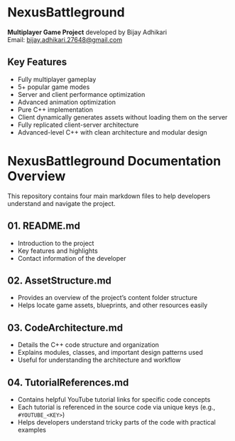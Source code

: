 # NexusBattleground

**Multiplayer Game Project** developed by Bijay Adhikari  
Email: bijay.adhikari.27648@gmail.com  

## Key Features
- Fully multiplayer gameplay
- 5+ popular game modes
- Server and client performance optimization
- Advanced animation optimization
- Pure C++ implementation
- Client dynamically generates assets without loading them on the server
- Fully replicated client-server architecture
- Advanced-level C++ with clean architecture and modular design


# NexusBattleground Documentation Overview

This repository contains four main markdown files to help developers understand and navigate the project.

## 01. README.md
- Introduction to the project
- Key features and highlights
- Contact information of the developer

## 02. AssetStructure.md
- Provides an overview of the project’s content folder structure
- Helps locate game assets, blueprints, and other resources easily

## 03. CodeArchitecture.md
- Details the C++ code structure and organization
- Explains modules, classes, and important design patterns used
- Useful for understanding the architecture and workflow

## 04. TutorialReferences.md
- Contains helpful YouTube tutorial links for specific code concepts
- Each tutorial is referenced in the source code via unique keys (e.g., `#YOUTUBE_<KEY>`)
- Helps developers understand tricky parts of the code with practical examples
